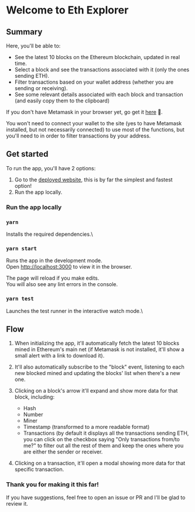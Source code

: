 # Welcome to Eth Explorer

## Summary

Here, you'll be able to:

- See the latest 10 blocks on the Ethereum blockchain, updated in real time.
- Select a block and see the transactions associated with it (only the ones sending ETH).
- Filter transactions based on your wallet address (whether you are sending or receiving).
- See some relevant details associated with each block and transaction (and easily copy them to the clipboard)

If you don't have Metamask in your browser yet, go get it [here](https://metamask.io/download.html) 💪.

You won't need to connect your wallet to the site (yes to have Metamask installed, but not necessarily connected) to use most of the functions, but you'll need to in order to filter transactions by your address.

## Get started

To run the app, you'll have 2 options:

1. Go to the [deployed website](https://pablopoggiog.github.io/eth-explorer/), this is by far the simplest and fastest option!
2. Run the app locally.

### Run the app locally

### `yarn`

Installs the required dependencies.\

### `yarn start`

Runs the app in the development mode.\
Open [http://localhost:3000](http://localhost:3000) to view it in the browser.

The page will reload if you make edits.\
You will also see any lint errors in the console.

### `yarn test`

Launches the test runner in the interactive watch mode.\

## Flow

1. When initializing the app, it'll automatically fetch the latest 10 blocks mined in Ethereum's main net (if Metamask is not installed, it'll show a small alert with a link to download it).
2. It'll also automatically subscribe to the "block" event, listening to each new blocked mined and updating the blocks' list when there's a new one.
3. Clicking on a block's arrow it'll expand and show more data for that block, including:

    - Hash
    - Number
    - Miner
    - Timestamp (transformed to a more readable format)
    - Transactions (by default it displays all the transactions sending ETH, you can click on the checkbox saying "Only transactions from/to me?" to filter out all the rest of them and keep the ones where you are either the sender or receiver.

4. Clicking on a transaction, it'll open a modal showing more data for that specific transaction.

### Thank you for making it this far!
If you have suggestions, feel free to open an issue or PR and I'll be glad to review it.